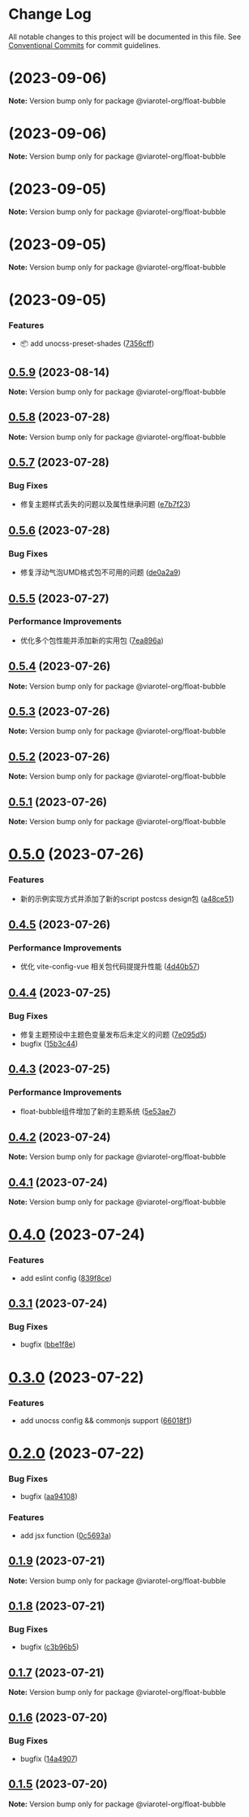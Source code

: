 # Change Log

All notable changes to this project will be documented in this file.
See [Conventional Commits](https://conventionalcommits.org) for commit guidelines.

# [](https://github.com/viarotel-org/packages/compare/v0.7.1...v0.7.2) (2023-09-06)

**Note:** Version bump only for package @viarotel-org/float-bubble





# [](https://github.com/viarotel-org/packages/compare/v0.7.0...v0.7.1) (2023-09-06)

**Note:** Version bump only for package @viarotel-org/float-bubble





# [](https://github.com/viarotel-org/packages/compare/v0.6.1...v0.7.0) (2023-09-05)

**Note:** Version bump only for package @viarotel-org/float-bubble





# [](https://github.com/viarotel-org/packages/compare/v0.6.0...v0.6.1) (2023-09-05)

**Note:** Version bump only for package @viarotel-org/float-bubble





# [](https://github.com/viarotel-org/packages/compare/v0.5.11...v0.6.0) (2023-09-05)


### Features

* 📦️ add unocss-preset-shades ([7356cff](https://github.com/viarotel-org/packages/commit/7356cffb51fa5a046abb05443f003394770d4b2c))





## [0.5.9](https://github.com/viarotel-org/packages/compare/v0.5.8...v0.5.9) (2023-08-14)

**Note:** Version bump only for package @viarotel-org/float-bubble





## [0.5.8](https://github.com/viarotel-org/packages/compare/v0.5.7...v0.5.8) (2023-07-28)

**Note:** Version bump only for package @viarotel-org/float-bubble





## [0.5.7](https://github.com/viarotel-org/packages/compare/v0.5.6...v0.5.7) (2023-07-28)


### Bug Fixes

* 修复主题样式丢失的问题以及属性继承问题 ([e7b7f23](https://github.com/viarotel-org/packages/commit/e7b7f23b14064ab1e684e88562a9b37a9d687ecf))





## [0.5.6](https://github.com/viarotel-org/packages/compare/v0.5.5...v0.5.6) (2023-07-28)


### Bug Fixes

* 修复浮动气泡UMD格式包不可用的问题 ([de0a2a9](https://github.com/viarotel-org/packages/commit/de0a2a977f4dc7f4536eb2b90b83a075a3d70d51))






## [0.5.5](https://github.com/viarotel-org/packages/compare/v0.5.4...v0.5.5) (2023-07-27)


### Performance Improvements

* 优化多个包性能并添加新的实用包 ([7ea896a](https://github.com/viarotel-org/packages/commit/7ea896a62f99756cb967679319aa71daad21fc13))





## [0.5.4](https://github.com/viarotel-org/packages/compare/v0.5.3...v0.5.4) (2023-07-26)

**Note:** Version bump only for package @viarotel-org/float-bubble





## [0.5.3](https://github.com/viarotel-org/packages/compare/v0.5.2...v0.5.3) (2023-07-26)

**Note:** Version bump only for package @viarotel-org/float-bubble





## [0.5.2](https://github.com/viarotel-org/packages/compare/v0.5.1...v0.5.2) (2023-07-26)

**Note:** Version bump only for package @viarotel-org/float-bubble





## [0.5.1](https://github.com/viarotel-org/packages/compare/v0.5.0...v0.5.1) (2023-07-26)

**Note:** Version bump only for package @viarotel-org/float-bubble





# [0.5.0](https://github.com/viarotel-org/packages/compare/v0.4.5...v0.5.0) (2023-07-26)


### Features

* 新的示例实现方式并添加了新的script postcss design包 ([a48ce51](https://github.com/viarotel-org/packages/commit/a48ce51c37585244a619b2c098a1126720889861))





## [0.4.5](https://github.com/viarotel-org/packages/compare/v0.4.4...v0.4.5) (2023-07-26)


### Performance Improvements

* 优化 vite-config-vue 相关包代码提提升性能 ([4d40b57](https://github.com/viarotel-org/packages/commit/4d40b57b17be1df29c6524a0260b92c636a62862))






## [0.4.4](https://github.com/viarotel-org/packages/compare/v0.4.3...v0.4.4) (2023-07-25)


### Bug Fixes

* 修复主题预设中主题色变量发布后未定义的问题 ([7e095d5](https://github.com/viarotel-org/packages/commit/7e095d59bae4d764a794a0b33053eb18ff7ce484))
* bugfix ([15b3c44](https://github.com/viarotel-org/packages/commit/15b3c44a0621058cd4ab19ced69b7b9433185280))





## [0.4.3](https://github.com/viarotel-org/packages/compare/v0.4.2...v0.4.3) (2023-07-25)


### Performance Improvements

*  float-bubble组件增加了新的主题系统 ([5e53ae7](https://github.com/viarotel-org/packages/commit/5e53ae7c27d139439797dcd32e0a754fee301552))





## [0.4.2](https://github.com/viarotel-org/packages/compare/v0.4.1...v0.4.2) (2023-07-24)

**Note:** Version bump only for package @viarotel-org/float-bubble





## [0.4.1](https://github.com/viarotel-org/packages/compare/v0.4.0...v0.4.1) (2023-07-24)

**Note:** Version bump only for package @viarotel-org/float-bubble





# [0.4.0](https://github.com/viarotel-org/packages/compare/v0.3.1...v0.4.0) (2023-07-24)


### Features

* add eslint config ([839f8ce](https://github.com/viarotel-org/packages/commit/839f8ceb9e2443a17c300d20a3c07f359feb30f8))





## [0.3.1](https://github.com/viarotel-org/packages/compare/v0.3.0...v0.3.1) (2023-07-24)


### Bug Fixes

* bugfix ([bbe1f8e](https://github.com/viarotel-org/packages/commit/bbe1f8ed6aa5a43b785c859a97efbbdb5d20f3b0))





# [0.3.0](https://github.com/viarotel-org/packages/compare/v0.2.0...v0.3.0) (2023-07-22)


### Features

* add unocss config && commonjs support ([66018f1](https://github.com/viarotel-org/packages/commit/66018f132fc876b60dd41c31b3f9400c3e646774))






# [0.2.0](https://github.com/viarotel-org/packages/compare/v0.1.9...v0.2.0) (2023-07-22)


### Bug Fixes

* bugfix ([aa94108](https://github.com/viarotel-org/packages/commit/aa94108250a256e8f87484a1e1e0f6d8a260437b))


### Features

* add jsx function ([0c5693a](https://github.com/viarotel-org/packages/commit/0c5693a86f04001076fc1681ca4d77774caed948))





## [0.1.9](https://github.com/viarotel-org/packages/compare/v0.1.8...v0.1.9) (2023-07-21)

**Note:** Version bump only for package @viarotel-org/float-bubble





## [0.1.8](https://github.com/viarotel-org/packages/compare/v0.1.7...v0.1.8) (2023-07-21)


### Bug Fixes

* bugfix ([c3b96b5](https://github.com/viarotel-org/packages/commit/c3b96b585c8d3e78b3db6897dc64a1b073527598))





## [0.1.7](https://github.com/viarotel-org/packages/compare/v0.1.6...v0.1.7) (2023-07-21)

**Note:** Version bump only for package @viarotel-org/float-bubble






## [0.1.6](https://github.com/viarotel-org/packages/compare/v0.1.5...v0.1.6) (2023-07-20)


### Bug Fixes

* bugfix ([14a4907](https://github.com/viarotel-org/packages/commit/14a4907bba265fc4160de057b905df163e1e89ca))





## [0.1.5](https://github.com/viarotel-org/packages/compare/v0.1.4...v0.1.5) (2023-07-20)

**Note:** Version bump only for package @viarotel-org/float-bubble
